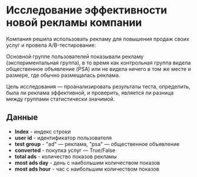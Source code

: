 # Исследование эффективности новой рекламы компании
Компания решила использовать рекламу для повышения продаж своих услуг и провела A/B-тестирование:

Основной группе пользователей показывали рекламу (экспериментальная группа), в то время как контрольная группа видела общественное объявление (PSA) или не видела ничего в том же месте и размере, где обычно размещалась реклама.

Цель исследования — проанализировать результаты теста, определить, была ли реклама эффективной, и проверить, является ли разница между группами статистически значимой.

## Данные
- **Index** - индекс строки
- **user id** - идентификатор пользователя
- **test group** - "ad" — реклама, "psa" — общественное объявление
- **converted** - покупка услуг — True/False
- **total ads** - количество показов рекламы
- **most ads day** - день с наибольшим количеством показов
- **most ads hour** - час с наибольшим количеством показов
